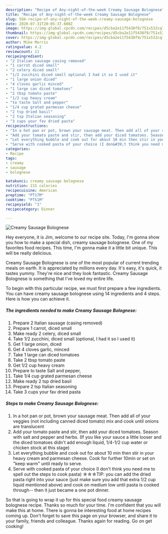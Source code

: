 ```yaml
---
description: "Recipe of Any-night-of-the-week Creamy Sausage Bolognese"
title: "Recipe of Any-night-of-the-week Creamy Sausage Bolognese"
slug: 594-recipe-of-any-night-of-the-week-creamy-sausage-bolognese
date: 2020-07-31T20:05:37.608Z
image: https://img-global.cpcdn.com/recipes/d5cba2e11f5438f9/751x532cq70/creamy-sausage-bolognese-recipe-main-photo.jpg
thumbnail: https://img-global.cpcdn.com/recipes/d5cba2e11f5438f9/751x532cq70/creamy-sausage-bolognese-recipe-main-photo.jpg
cover: https://img-global.cpcdn.com/recipes/d5cba2e11f5438f9/751x532cq70/creamy-sausage-bolognese-recipe-main-photo.jpg
author: Mike Morris
ratingvalue: 4.2
reviewcount: 11
recipeingredient:
- "2 Italian sausage casing removed"
- "1 carrot diced small"
- "2 celery diced small"
- "1/2 zucchini diced small optional I had it so I used it"
- "1 large onion diced"
- "4 cloves garlic minced"
- "1 large can diced tomatoes"
- "2 tbsp tomato paste"
- "1/2 cup heavy cream"
- "to taste Salt and pepper"
- "1/4 cup grated parmesan cheese"
- "2 tsp dried basil"
- "2 tsp Italian seasoning"
- "3 cups your fav dried pasta"
recipeinstructions:
- "In a hot pan or pot, brown your sausage meat. Then add all of your veggies (not including canned diced tomato) mix and cook until onions are translucent"
- "Add your tomato paste and stir, then add your diced tomatoes. Season with salt and pepper and herbs. (If you like your sauce a little looser and the diced tomatoes didn&#39;t add enough liquid, 1/4-1/2 cup water or chicken stock at this stage)"
- "Let everything bubble and cook out for about 10 min then stir in your heavy cream and parmesan cheese. Cook for further 10min or set on &#34;keep warm&#34; until ready to serve."
- "Serve with cooked pasta of your choice (I don&#39;t think you need me to spell out the steps to cook pasta) ☆☆☆TIP: you can add the dried pasta right into your sauce (just make sure you add that extra 1/2 cup liquid mentioned above) and cook on medium low until pasta is cooked through-- then it just became a one pot dinner."
categories:
- Recipe
tags:
- creamy
- sausage
- bolognese

katakunci: creamy sausage bolognese 
nutrition: 215 calories
recipecuisine: American
preptime: "PT17M"
cooktime: "PT51M"
recipeyield: "1"
recipecategory: Dinner

---
```



![Creamy Sausage Bolognese](https://img-global.cpcdn.com/recipes/d5cba2e11f5438f9/751x532cq70/creamy-sausage-bolognese-recipe-main-photo.jpg)

Hey everyone, it is Jim, welcome to our recipe site. Today, I'm gonna show you how to make a special dish, creamy sausage bolognese. One of my favorites food recipes. This time, I'm gonna make it a little bit unique. This will be really delicious.



Creamy Sausage Bolognese is one of the most popular of current trending meals on earth. It is appreciated by millions every day. It's easy, it's quick, it tastes yummy. They're nice and they look fantastic. Creamy Sausage Bolognese is something that I've loved my entire life.


To begin with this particular recipe, we must first prepare a few ingredients. You can have creamy sausage bolognese using 14 ingredients and 4 steps. Here is how you can achieve it.

<!--inarticleads1-->

##### The ingredients needed to make Creamy Sausage Bolognese:

1. Prepare 2 Italian sausage (casing removed)
1. Prepare 1 carrot, diced small
1. Make ready 2 celery, diced small
1. Take 1/2 zucchini, diced small (optional, I had it so I used it)
1. Get 1 large onion, diced
1. Get 4 cloves garlic, minced
1. Take 1 large can diced tomatoes
1. Take 2 tbsp tomato paste
1. Get 1/2 cup heavy cream
1. Prepare to taste Salt and pepper,
1. Take 1/4 cup grated parmesan cheese
1. Make ready 2 tsp dried basil
1. Prepare 2 tsp Italian seasoning
1. Take 3 cups your fav dried pasta




<!--inarticleads2-->

##### Steps to make Creamy Sausage Bolognese:

1. In a hot pan or pot, brown your sausage meat. Then add all of your veggies (not including canned diced tomato) mix and cook until onions are translucent
1. Add your tomato paste and stir, then add your diced tomatoes. Season with salt and pepper and herbs. (If you like your sauce a little looser and the diced tomatoes didn&#39;t add enough liquid, 1/4-1/2 cup water or chicken stock at this stage)
1. Let everything bubble and cook out for about 10 min then stir in your heavy cream and parmesan cheese. Cook for further 10min or set on &#34;keep warm&#34; until ready to serve.
1. Serve with cooked pasta of your choice (I don&#39;t think you need me to spell out the steps to cook pasta) ☆☆☆TIP: you can add the dried pasta right into your sauce (just make sure you add that extra 1/2 cup liquid mentioned above) and cook on medium low until pasta is cooked through-- then it just became a one pot dinner.




So that is going to wrap it up for this special food creamy sausage bolognese recipe. Thanks so much for your time. I'm confident that you will make this at home. There is gonna be interesting food at home recipes coming up. Don't forget to save this page on your browser, and share it to your family, friends and colleague. Thanks again for reading. Go on get cooking!
